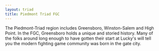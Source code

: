 ```yaml
---
layout: triad
title: Piedmont Triad FGC
---
```

The Piedmont-Triad region includes Greensboro, Winston-Salem and High Point. In the FGC, Greensboro holds a unique and storied history. Many of the folks around long enough to have gotten their start at Lucky's will tell you the modern fighting game community was born in the gate city.